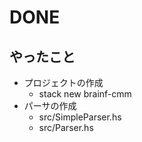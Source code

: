 DONE
====

やったこと
----------

* プロジェクトの作成
	+ stack new brainf-cmm
* パーサの作成
	+ src/SimpleParser.hs
	+ src/Parser.hs
